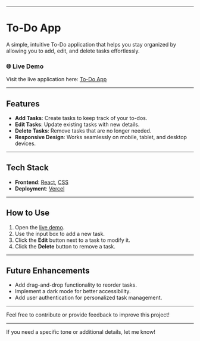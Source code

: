 

---

# To-Do App

A simple, intuitive To-Do application that helps you stay organized by allowing you to add, edit, and delete tasks effortlessly.  

### 🌐 Live Demo  
Visit the live application here: [To-Do App](https://todo-opal-five.vercel.app/)

---

## Features  

- **Add Tasks**: Create tasks to keep track of your to-dos.  
- **Edit Tasks**: Update existing tasks with new details.  
- **Delete Tasks**: Remove tasks that are no longer needed.  
- **Responsive Design**: Works seamlessly on mobile, tablet, and desktop devices.  

---

## Tech Stack  

- **Frontend**: [React](https://reactjs.org/), [CSS](https://developer.mozilla.org/en-US/docs/Web/CSS)  
- **Deployment**: [Vercel](https://vercel.com/)  

---

## How to Use  

1. Open the [live demo](https://todo-opal-five.vercel.app/).  
2. Use the input box to add a new task.  
3. Click the **Edit** button next to a task to modify it.  
4. Click the **Delete** button to remove a task.  

---

## Future Enhancements  

- Add drag-and-drop functionality to reorder tasks.  
- Implement a dark mode for better accessibility.  
- Add user authentication for personalized task management.  

---

Feel free to contribute or provide feedback to improve this project!  

--- 

If you need a specific tone or additional details, let me know!